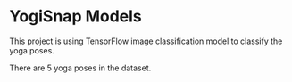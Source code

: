 # YogiSnap Models

This project is using TensorFlow image classification model to classify the yoga poses. 

There are 5 yoga poses in the dataset. 